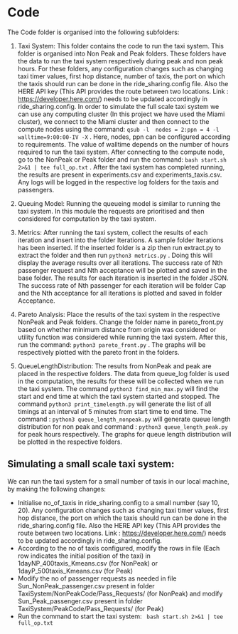 # Code

The Code folder is organised into the following subfolders:

1. Taxi System: This folder contains the code to run the taxi system. This folder is organised into Non Peak and Peak folders. These folders have the data to run the taxi system respectively during peak and non peak hours. For these folders, any configuration changes such as changing taxi timer values, first hop distance, number of taxis, the port on which the taxis should run can be done in the ride_sharing.config file. Also the HERE API key (This API provides the route between two locations. Link : https://developer.here.com/) needs to be updated accordingly in ride_sharing.config. In order to simulate the full scale taxi system we can use any computing cluster (In this project we have used the Miami cluster), we connect to the Miami cluster and then connect to the compute nodes using the command: ``` qsub -l  nodes = 2:ppn = 4 -l walltime=9:00:00-IV -X ``` . Here, nodes, ppn can be configured according to requirements. The value of walltime depends on the number of hours required to run the taxi system. After connecting to the compute node, go to the NonPeak or Peak folder and run the command: ``` bash start.sh 2>&1 | tee full_op.txt ``` . After the taxi system has completed running, the results are present in experiments.csv and experiments_taxis.csv. Any logs will be logged in the respective log folders for the taxis and passengers.

2. Queuing Model: Running the queueing model is similar to running the taxi system. In this module the requests are prioritised and then considered for computation by the taxi system.

3. Metrics: After running the taxi system, collect the results of each iteration and insert into the folder Iterations. A sample folder Iterations has been inserted. If the inserted folder is a zip then run extract.py to extract the folder and then run  ``` python3 metrics.py ``` . Doing this will display the average results over all iterations. The success rate of Nth passenger request and Nth acceptance will be plotted and saved in the base folder. The results for each iteration is inserted in the folder JSON. The success rate of Nth passenger for each iteration will be folder Cap and the Nth acceptance for all iterations is plotted and saved in folder Acceptance.

4. Pareto Analysis: Place the results of the taxi system in the respective NonPeak and Peak folders. Change the folder name in pareto_front.py based on whether minimum distance from origin was considered or utility function was considered while running the taxi system. After this, run the command: ``` python3 pareto_front.py ``` . The graphs will be respectively plotted with the pareto front in the folders.

5. QueueLengthDistribution: The results from NonPeak and peak are placed in the respective folders. The data from queue_log folder is used in the computation, the results for these will be collected when we run the taxi system. The command ``` python3 find_min_max.py ``` will find the start and end time at which the taxi system started and stopped. The command ``` python3 print_timelength.py ``` will generate the list of all timings at an interval of 5 minutes from start time to end time. The command : ``` python3 queue_length_nonpeak.py ``` will generate queue length distribution for non peak and command : ``` python3 queue_length_peak.py ``` for peak hours respectively. The graphs for queue length distribution will be plotted in the respective folders.

## Simulating a small scale taxi system:
We can run the taxi system for a small number of taxis in our local machine, by making the following changes:
* Initialise no_of_taxis in ride_sharing.config to a small number (say 10, 20). Any configuration changes such as changing taxi timer values, first hop distance, the port on which the taxis should run can be done in the ride_sharing.config file. Also the HERE API key (This API provides the route between two locations. Link : https://developer.here.com/) needs to be updated accordingly in ride_sharing.config. 
* According to the no of taxis configured, modify the rows in file (Each row indicates the initial position of the taxi) in 1dayNP_400taxis_Kmeans.csv (for NonPeak) or 1dayP_500taxis_Kmeans.csv (for Peak)
* Modify the no of passenger requests as needed in file Sun_NonPeak_passenger.csv present in folder TaxiSystem/NonPeakCode/Pass_Requests/ (for NonPeak) and modify Sun_Peak_passenger.csv present in folder TaxiSystem/PeakCode/Pass_Requests/ (for Peak)
* Run the command to start the taxi system: ``` bash start.sh 2>&1 | tee full_op.txt```
